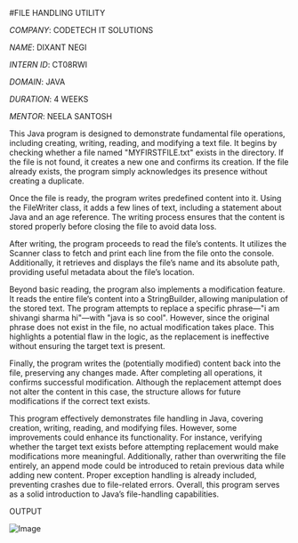 #FILE HANDLING UTILITY

*COMPANY*: CODETECH IT SOLUTIONS

*NAME*: DIXANT NEGI

*INTERN ID*: CT08RWI

*DOMAIN*: JAVA

*DURATION*: 4 WEEKS

*MENTOR*: NEELA SANTOSH

This Java program is designed to demonstrate fundamental file operations, including creating, writing, reading, and modifying a text file. It begins by checking whether a file named "MYFIRSTFILE.txt" exists in the directory. If the file is not found, it creates a new one and confirms its creation. If the file already exists, the program simply acknowledges its presence without creating a duplicate.

Once the file is ready, the program writes predefined content into it. Using the FileWriter class, it adds a few lines of text, including a statement about Java and an age reference. The writing process ensures that the content is stored properly before closing the file to avoid data loss.

After writing, the program proceeds to read the file’s contents. It utilizes the Scanner class to fetch and print each line from the file onto the console. Additionally, it retrieves and displays the file’s name and its absolute path, providing useful metadata about the file’s location.

Beyond basic reading, the program also implements a modification feature. It reads the entire file’s content into a StringBuilder, allowing manipulation of the stored text. The program attempts to replace a specific phrase—"i am shivangi sharma hi"—with "java is so cool". However, since the original phrase does not exist in the file, no actual modification takes place. This highlights a potential flaw in the logic, as the replacement is ineffective without ensuring the target text is present.

Finally, the program writes the (potentially modified) content back into the file, preserving any changes made. After completing all operations, it confirms successful modification. Although the replacement attempt does not alter the content in this case, the structure allows for future modifications if the correct text exists.

This program effectively demonstrates file handling in Java, covering creation, writing, reading, and modifying files. However, some improvements could enhance its functionality. For instance, verifying whether the target text exists before attempting replacement would make modifications more meaningful. Additionally, rather than overwriting the file entirely, an append mode could be introduced to retain previous data while adding new content. Proper exception handling is already included, preventing crashes due to file-related errors. Overall, this program serves as a solid introduction to Java’s file-handling capabilities.

OUTPUT

![Image](https://github.com/user-attachments/assets/f8ab36ab-0bdc-438d-9fba-47a4879bb1b6)
